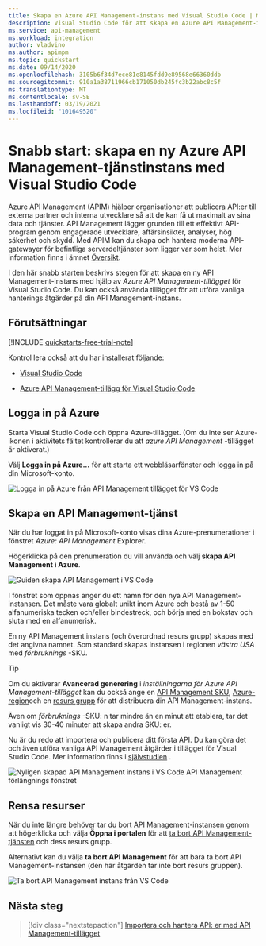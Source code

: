 ```yaml
---
title: Skapa en Azure API Management-instans med Visual Studio Code | Microsoft Docs
description: Visual Studio Code för att skapa en Azure API Management-instans.
ms.service: api-management
ms.workload: integration
author: vladvino
ms.author: apimpm
ms.topic: quickstart
ms.date: 09/14/2020
ms.openlocfilehash: 3105b6f34d7ece81e8145fdd9e89568e66360ddb
ms.sourcegitcommit: 910a1a38711966cb171050db245fc3b22abc8c5f
ms.translationtype: MT
ms.contentlocale: sv-SE
ms.lasthandoff: 03/19/2021
ms.locfileid: "101649520"
---
```

# <a name="quickstart-create-a-new-azure-api-management-service-instance-using-visual-studio-code"></a>Snabb start: skapa en ny Azure API Management-tjänstinstans med Visual Studio Code

Azure API Management (APIM) hjälper organisationer att publicera API:er till externa partner och interna utvecklare så att de kan få ut maximalt av sina data och tjänster. API Management lägger grunden till ett effektivt API-program genom engagerade utvecklare, affärsinsikter, analyser, hög säkerhet och skydd. Med APIM kan du skapa och hantera moderna API-gatewayer för befintliga serverdeltjänster som ligger var som helst. Mer information finns i ämnet [Översikt](api-management-key-concepts.md).

I den här snabb starten beskrivs stegen för att skapa en ny API Management-instans med hjälp av *Azure API Management-tillägget* för Visual Studio Code. Du kan också använda tillägget för att utföra vanliga hanterings åtgärder på din API Management-instans.

## <a name="prerequisites"></a>Förutsättningar

[!INCLUDE [quickstarts-free-trial-note](../../includes/quickstarts-free-trial-note.md)]

Kontrol lera också att du har installerat följande:

- [Visual Studio Code](https://code.visualstudio.com/)

- [Azure API Management-tillägg för Visual Studio Code](https://marketplace.visualstudio.com/items?itemName=ms-azuretools.vscode-apimanagement&ssr=false#overview)

## <a name="sign-in-to-azure"></a>Logga in på Azure

Starta Visual Studio Code och öppna Azure-tillägget. (Om du inte ser Azure-ikonen i aktivitets fältet kontrollerar du att *azure API Management* -tillägget är aktiverat.)

Välj **Logga in på Azure...** för att starta ett webbläsarfönster och logga in på din Microsoft-konto.

![Logga in på Azure från API Management tillägget för VS Code](./media/vscode-create-service-instance/vscode-apim-login.png)

## <a name="create-an-api-management-service"></a>Skapa en API Management-tjänst

När du har loggat in på Microsoft-konto visas dina Azure-prenumerationer i fönstret *Azure: API Management* Explorer.

Högerklicka på den prenumeration du vill använda och välj **skapa API Management i Azure**.

![Guiden skapa API Management i VS Code](./media/vscode-create-service-instance/vscode-apim-create.png)

I fönstret som öppnas anger du ett namn för den nya API Management-instansen. Det måste vara globalt unikt inom Azure och bestå av 1-50 alfanumeriska tecken och/eller bindestreck, och börja med en bokstav och sluta med en alfanumerisk.

En ny API Management instans (och överordnad resurs grupp) skapas med det angivna namnet. Som standard skapas instansen i regionen *västra USA* med *förbruknings* -SKU.

> [!TIP]
> Om du aktiverar **Avancerad generering** i *inställningarna för Azure API Management-tillägget* kan du också ange en [API Management SKU](https://azure.microsoft.com/pricing/details/api-management/), [Azure-region](https://status.azure.com/en-us/status)och en [resurs grupp](../azure-resource-manager/management/overview.md) för att distribuera din API Management-instans.
>
> Även om *förbruknings* -SKU: n tar mindre än en minut att etablera, tar det vanligt vis 30-40 minuter att skapa andra SKU: er.

Nu är du redo att importera och publicera ditt första API. Du kan göra det och även utföra vanliga API Management åtgärder i tillägget för Visual Studio Code. Mer information finns i [självstudien](visual-studio-code-tutorial.md) .

![Nyligen skapad API Management instans i VS Code API Management förlängnings fönstret](./media/vscode-create-service-instance/vscode-apim-instance.png)

## <a name="clean-up-resources"></a>Rensa resurser

När du inte längre behöver tar du bort API Management-instansen genom att högerklicka och välja **Öppna i portalen** för att [ta bort API Management-tjänsten](get-started-create-service-instance.md#clean-up-resources) och dess resurs grupp.

Alternativt kan du välja **ta bort API Management** för att bara ta bort API Management-instansen (den här åtgärden tar inte bort resurs gruppen).

![Ta bort API Management instans från VS Code](./media/vscode-create-service-instance/vscode-apim-delete.png)

## <a name="next-steps"></a>Nästa steg

> [!div class="nextstepaction"]
> [Importera och hantera API: er med API Management-tillägget](visual-studio-code-tutorial.md)

